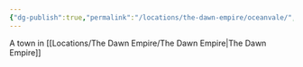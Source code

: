 ```yaml
---
{"dg-publish":true,"permalink":"/locations/the-dawn-empire/oceanvale/","tags":["Discovered"],"updated":"2025-03-01T21:15:52.545+00:00"}
---
```


A town in [[Locations/The Dawn Empire/The Dawn Empire\|The Dawn Empire]]
